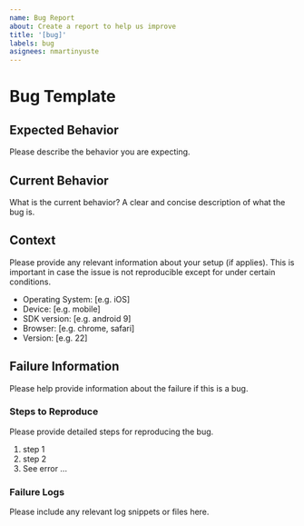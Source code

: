 ```yaml
---
name: Bug Report
about: Create a report to help us improve
title: '[bug]'
labels: bug
asignees: nmartinyuste
---
```


# Bug Template

## Expected Behavior

Please describe the behavior you are expecting.

## Current Behavior

What is the current behavior? A clear and concise description of what the bug is.

## Context

Please provide any relevant information about your setup (if applies). This is important in case the issue is not reproducible except for under certain conditions.

- Operating System: [e.g. iOS]
- Device: [e.g. mobile]
- SDK version: [e.g. android 9]
- Browser: [e.g. chrome, safari]
- Version: [e.g. 22]

## Failure Information

Please help provide information about the failure if this is a bug.

### Steps to Reproduce

Please provide detailed steps for reproducing the bug.

1. step 1
2. step 2
3. See error ...

### Failure Logs

Please include any relevant log snippets or files here.
